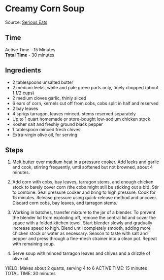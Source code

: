 Creamy Corn Soup
==============================
Source: [Serious Eats](http://www.seriouseats.com/recipes/2015/08/pressure-cooker-corn-soup-recipe.html)

## Time
Active Time - 15 Minutes  
**Total Time** - 30 minutes

## Ingredients
- 2 tablespoons unsalted butter
- 2 medium leeks, white and pale green parts only, finely chopped (about 1 1/2 cups)
- 2 medium cloves garlic, thinly sliced
- 6 ears of corn, kernels cut off from cobs, cobs split in half and reserved
- 2 bay leaves
- 4 sprigs tarragon, leaves minced, stems reserved separately
- Up to 1 quart homemade or store-bought low-sodium chicken stock
- Kosher salt and freshly ground black pepper
- 1 tablespoon minced fresh chives
- Extra-virgin olive oil, for serving

## Steps

1. Melt butter over medium heat in a pressure cooker. Add leeks and garlic and cook, stirring frequently, until softened but not browned, about 4 minutes.  

2. Add corn with cobs, bay leaves, tarragon stems, and enough chicken stock to barely cover corn (the cobs might still be sticking out a bit). Stir to combine. Seal pressure cooker and bring to high pressure. Cook for 15 minutes. Release pressure using quick-release method and uncover. Discard corn cobs, bay leaves, and tarragon stems.

3. Working in batches, transfer mixture to the jar of a blender. To prevent the blender lid from exploding off, remove the central lid and cover the space with a folded kitchen towel. Start blender slowly and gradually increase speed to high. Blend until completely smooth, adding more chicken stock or water as necessary. Season to taste with salt and pepper and press through a fine-mesh strainer into a clean pot. Repeat with remaining soup.

4. Serve soup with minced tarragon leaves and chives and a drizzle of olive oil.


YIELD:
Makes about 2 quarts, serving 4 to 6
ACTIVE TIME:
15 minutes
TOTAL TIME:
30 minutes
